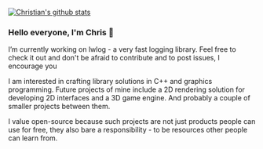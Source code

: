 [![Christian's github stats](https://github-readme-stats.vercel.app/api?username=ChristianPanov)](https://github.com/ChristianPanov/github-readme-stats)

### Hello everyone, I'm Chris 👋

I’m currently working on lwlog - a very fast logging library. Feel free to check it out and don't be afraid to contribute and to post issues, I encourage you

I am interested in crafting library solutions in C++ and graphics programming.
Future projects of mine include a 2D rendering solution for developing 2D interfaces and a 3D game engine. And probably a couple of smaller projects between them.

I value open-source because such projects are not just products people can use for free, they also bare a responsibility - to be resources other people can learn from.
